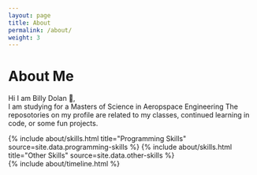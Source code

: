 ```yaml
---
layout: page
title: About
permalink: /about/
weight: 3
---
```


# **About Me**

Hi I am Billy Dolan :wave:,<br>
I am studying for a Masters of Science in Aeropspace Engineering  The reposotories on my profile are related to my classes, continued learning in code, or some fun projects.

<div class="row">
{% include about/skills.html title="Programming Skills" source=site.data.programming-skills %}
{% include about/skills.html title="Other Skills" source=site.data.other-skills %}
</div>

<div class="row">
{% include about/timeline.html %}
</div>
